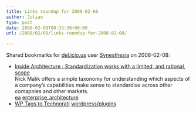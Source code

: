 ```yaml
---
title: Links roundup for 2008-02-08
author: Julian
type: post
date: 2008-02-09T00:33:39+00:00
url: /2008/02/09/links-roundup-for-2008-02-08/

---
```

Shared bookmarks for [del.icio.us][1] user [Synesthesia][2] on 2008-02-08:

  * [Inside Architecture : Standardization works with a limited, and rational, scope][3]  
    Nick Malik offers a simple taxonomy for understanding which aspects of a company&#8217;s capabilities make sense to standardise across other comapnies and other markets.   
    [ea][4] [enterprise_architecture][5] 
  * [WP Tags to Technorati][6] 
    [wordpress/plugins][7] </li> </ul>

 [1]: https://del.icio.us/
 [2]: https://del.icio.us/synesthesia
 [3]: https://blogs.msdn.com/nickmalik/archive/2008/02/05/standardization-works-with-a-limited-and-rational-scope.aspx
 [4]: https://del.icio.us/synesthesia/ea
 [5]: https://del.icio.us/synesthesia/enterprise_architecture
 [6]: https://www.geekyramblings.org/plugins/wp-tags-to-technorati
 [7]: https://del.icio.us/synesthesia/wordpress%2Fplugins